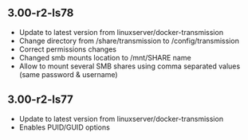  
## 3.00-r2-ls78
- Update to latest version from linuxserver/docker-transmission
- Change directory from /share/transmission to /config/transmission
- Correct permissions changes
- Changed smb mounts location to /mnt/SHARE name
- Allow to mount several SMB shares using comma separated values (same password & username)

## 3.00-r2-ls77
- Update to latest version from linuxserver/docker-transmission
- Enables PUID/GUID options
